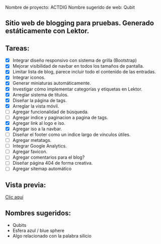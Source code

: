 Nombre de proyecto: ACTDIG
Nombre sugerido de web: Qubit

Sitio web de blogging para pruebas.
Generado estáticamente con Lektor.
---
## Tareas:
- [X] Integrar diseño responsivo con sistema de grilla (Bootstrap)
- [X] Mejorar visibilidad de navbar en todos los tamaños de pantalla.
- [X] Limitar lista de blog, parece incluir todo el contenido de las entradas.
- [X] Integrar iconos.
- [X] Generar miniaturas automáticamente.
- [X] Investigar cómo implementar categorías y etiquetas en Lektor.
- [X] Arreglar sistema de títulos.
- [X] Diseñar la página de tags.
- [X] Arreglar la vista móvil.
- [ ] Agregar funcionalidad de búsqueda.
- [ ] Agregar indice y paginacion a pagina de tags.
- [X] Agregar link al logo e iso.
- [X] Agregar iso a la navbar.
- [ ] Diseñar el footer como un indice largo de vínculos útiles.
- [ ] Agregar metatags.
- [ ] Integrar Google Analytics.
- [ ] Agregar favicon.
- [ ] Agregar comentarios para el blog?
- [ ] Diseñar página 404 de forma creativa.
- [ ] Agregar sitemap automático

## Vista previa:
[Clic aquí](https://fmbizzotto.github.io/actdig/build/)

## Nombres sugeridos:
- Qubits
- Esfera azul / blue sphere
- Algo relacionado con la palabra silicio